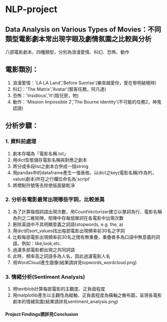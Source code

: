 # NLP-project

## Data Analysis on Various Types of Movies：不同類型電影劇本常出現字眼及劇情氛圍之比較與分析
八部電影劇本，四種類型，分別為浪漫愛情、科幻、恐怖、動作
## 電影類別：
1. 浪漫愛情：'LA LA Land','Before Sunrise'(樂來越愛你，愛在黎明破曉時)
2. 科幻：'The Matrix','Avatar'(駭客任務，阿凡達)
3. 恐怖：'Insidious','It'(陰兒房，牠)
4. 動作：'Mission Impossible 2','The Bourne Identity'(不可能的任務2，神鬼認證)

## 分析步驟：
### 1. 資料前處理
1. 劇本存檔為「電影名稱.txt」
2. 用dict型態儲存電影名稱與對應之劇本
3. 將分成多段list之劇本合併成一個string
4. 用pandas中的dataframe產生一張表格，以dict之key(電影名稱)作為列，value(劇本)所在之行欄位命名為'script'
5. 將標點符號等去除使版面變乾淨
### 2. 分析各電影最常出現哪些字詞，比較差異
1. 為了計算每個詞語出現次數，用CountVectorizer建立以單詞為行、電影名稱為列之二維矩陣，矩陣中存每個單詞在各電影中出現次數
2. 刪除英語中不具明顯意義之詞語(stopwords, e.g. the, a)
3. 用dict的sort_values找出每部電影出現頻率前30名之字詞
4. 比較每部電影出現頻率前30名之間有無重疊，重疊者多為口語中無意義的詞語，例如：like,look,etc.
5. 過濾多部電影都出現之共同詞語
6. 此時，頻率高之詞語多為人名，因此過濾電影人名
7. 用WordCloud產生圖像(結果請詳見topwords_wordcloud.png)
### 3. 情緒分析(Sentiment Analysis)
1. 用textblob計算每部電影的主觀度、正負面程度
2. 用matplotlib產生以主觀性為縱軸、正負面程度為橫軸之散布圖，呈現各電影劇本的情緒氛圍(結果請詳見sentiment_analysis.png)


#### Project Findings請詳見Conclusion
